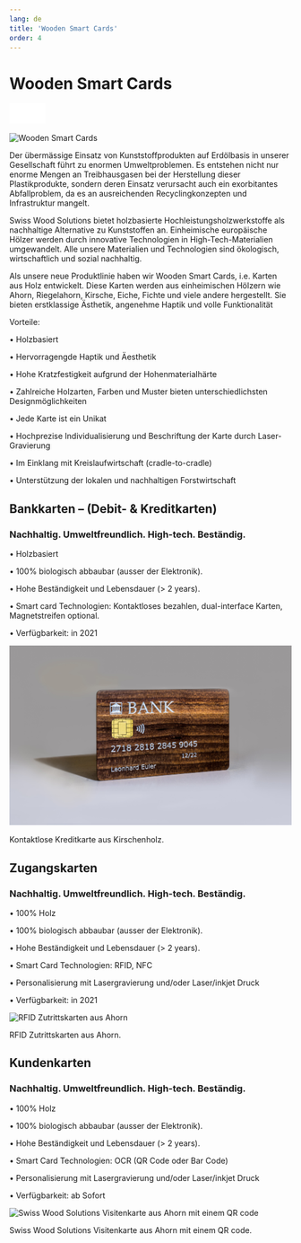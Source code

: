 ```yaml
---
lang: de
title: 'Wooden Smart Cards'
order: 4
---
```


<div class="full-width-kenburns">
<div class="wrap-bg-image">

# Wooden Smart Cards

![](/assets/images/arrow-d-white.svg)

</div>
<img srcset="/assets/images/nologoetiennefinal.png"
     src="/assets/images/nologoetiennefinal.png" alt="Wooden Smart Cards">
</div>

<div class="full-width-grey">
<div class="wrap -cols2">

Der übermässige Einsatz von Kunststoffprodukten auf Erdölbasis in unserer Gesellschaft führt zu enormen Umweltproblemen. Es entstehen nicht nur enorme Mengen an Treibhausgasen bei der Herstellung dieser Plastikprodukte, sondern deren Einsatz verursacht auch ein exorbitantes Abfallproblem, da es an ausreichenden Recyclingkonzepten und Infrastruktur mangelt.

Swiss Wood Solutions bietet holzbasierte Hochleistungsholzwerkstoffe als nachhaltige Alternative zu Kunststoffen an. Einheimische europäische Hölzer werden durch innovative Technologien in High-Tech-Materialien umgewandelt. Alle unsere Materialien und Technologien sind ökologisch, wirtschaftlich und sozial nachhaltig.

Als unsere neue Produktlinie haben wir Wooden Smart Cards, i.e. Karten aus Holz entwickelt. Diese Karten werden aus einheimischen Hölzern wie Ahorn, Riegelahorn, Kirsche, Eiche, Fichte und viele andere hergestellt. Sie bieten erstklassige Ästhetik, angenehme Haptik und volle Funktionalität

Vorteile:

• Holzbasiert

• Hervorragengde Haptik und Äesthetik

• Hohe Kratzfestigkeit aufgrund der Hohenmaterialhärte

• Zahlreiche Holzarten, Farben und Muster bieten unterschiedlichsten Designmöglichkeiten

• Jede Karte ist ein Unikat

• Hochprezise Individualisierung und Beschriftung der Karte durch Laser-Gravierung

• Im Einklang mit Kreislaufwirtschaft (cradle-to-cradle)

• Unterstützung der lokalen und nachhaltigen Forstwirtschaft

</div>
</div>

<div class="full-width">
<div class="wrap">

## Bankkarten – (Debit- & Kreditkarten)

### Nachhaltig. Umweltfreundlich. High-tech. Beständig.

• Holzbasiert

• 100% biologisch abbaubar (ausser der Elektronik).

• Hohe Beständigkeit und Lebensdauer (> 2 years).

• Smart card Technologien: Kontaktloses bezahlen, dual-interface Karten, Magnetstreifen optional.

• Verfügbarkeit: in 2021

<img srcset="/assets/images/Bank card.jpg"
     src="/assets/images/Bank card.jpg" alt=" Kontaktlose Kreditkarte aus Kirschenholz">
<figcaption> Kontaktlose Kreditkarte aus Kirschenholz.</figcaption>

</div>
</div>

<div class="full-width-grey">
<div class="wrap">

## Zugangskarten

### Nachhaltig. Umweltfreundlich. High-tech. Beständig.

• 100% Holz

• 100% biologisch abbaubar (ausser der Elektronik).

• Hohe Beständigkeit und Lebensdauer (> 2 years).

• Smart Card Technologien: RFID, NFC

• Personalisierung mit Lasergravierung und/oder Laser/inkjet Druck 

• Verfügbarkeit: in 2021

<img srcset="/assets/images/RFID card.jpg"
     src="/assets/images/RFID card.jpg" alt=" RFID Zutrittskarten aus Ahorn
">
<figcaption> RFID Zutrittskarten aus Ahorn.</figcaption>

</div>
</div>

<div class="full-width">
<div class="wrap">

## Kundenkarten

### Nachhaltig. Umweltfreundlich. High-tech. Beständig.

• 100% Holz

• 100% biologisch abbaubar (ausser der Elektronik).

• Hohe Beständigkeit und Lebensdauer (> 2 years).

• Smart Card Technologien: OCR (QR Code oder Bar Code)

• Personalisierung mit Lasergravierung und/oder Laser/inkjet Druck

• Verfügbarkeit: ab Sofort


<img srcset="/assets/images/OCR card.jpg"
     src="/assets/images/OCR card.jpg" alt=" Swiss Wood Solutions Visitenkarte aus Ahorn mit einem QR code">
<figcaption> Swiss Wood Solutions Visitenkarte aus Ahorn mit einem QR code.</figcaption>

</div>
</div>
